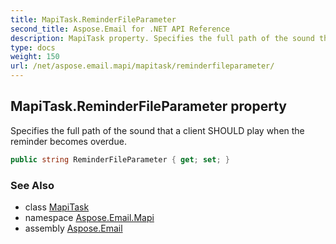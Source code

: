 ```yaml
---
title: MapiTask.ReminderFileParameter
second_title: Aspose.Email for .NET API Reference
description: MapiTask property. Specifies the full path of the sound that a client SHOULD play when the reminder becomes overdue
type: docs
weight: 150
url: /net/aspose.email.mapi/mapitask/reminderfileparameter/
---
```

## MapiTask.ReminderFileParameter property

Specifies the full path of the sound that a client SHOULD play when the reminder becomes overdue.

```csharp
public string ReminderFileParameter { get; set; }
```

### See Also

* class [MapiTask](../)
* namespace [Aspose.Email.Mapi](../../mapitask/)
* assembly [Aspose.Email](../../../)


